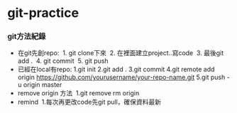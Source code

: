 # git-practice

### git方法紀錄 ###
* 在git先創repo:
  1. git clone下來
  2. 在裡面建立project..寫code
  3. 最後git add .
  4. git commit 
  5. git push
* 已經在local有repo:
  1.git init
  2.git add .
  3.git commit
  4.git remote add origin https://github.com/yourusername/your-repo-name.git
  5.git push -u origin master
* remove origin 方法
  1.git remove rm origin
* remind
  1.每次再更改code先git pull，確保資料最新
  
